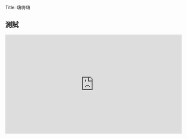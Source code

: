 Title: 嗨嗨嗨

測試
----

<iframe width="560" height="315" src="https://www.youtube.com/embed/iDcwbh-3zmI" frameborder="0" allow="accelerometer; autoplay; encrypted-media; gyroscope; picture-in-picture" allowfullscreen></iframe>